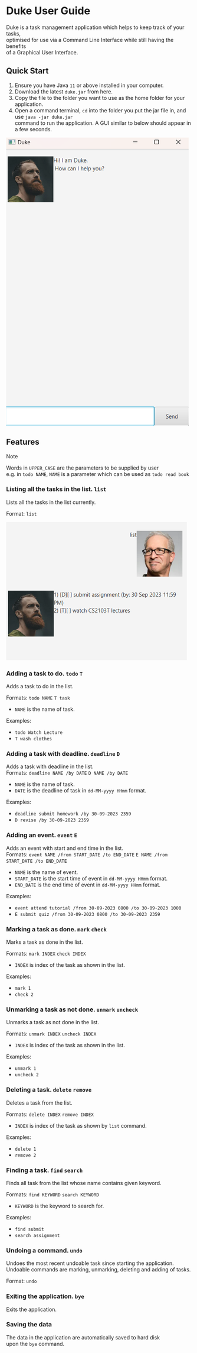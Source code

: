 # Duke User Guide
Duke is a task management application which helps to keep track of your tasks,  
optimised for use via a Command Line Interface while still having the benefits   
of a Graphical User Interface.

## Quick Start

1) Ensure you have Java `11` or above installed in your computer.
2) Download the latest `duke.jar` from here.
3) Copy the file to the folder you want to use as the home folder for your application.
4) Open a command terminal, `cd` into the folder you put the jar file in, and use 
   `java -jar duke.jar`     
   command to run the application.
   A GUI similar to below should appear in a few seconds.

![alt text](Welcome.png)

## Features

> [!NOTE]  
> Words in `UPPER_CASE` are the parameters to be supplied by user  
> e.g. in `todo NAME`, `NAME` is a parameter which can be used as `todo read book`

### Listing all the tasks in the list. `list`
Lists all the tasks in the list currently.

Format: `list`

![alt text](List.png)

### Adding a task to do. `todo` `T`
Adds a task to do in the list.  

Formats: `todo NAME` `T task`  
+ `NAME` is the name of task.     

Examples:  
+ `todo Watch Lecture`  
+ `T wash clothes`  


### Adding a task with deadline. `deadline` `D`
Adds a task with deadline in the list.  
Formats: `deadline NAME /by DATE` `D NAME /by DATE`
+ `NAME` is the name of task.
+ `DATE` is the deadline of task in `dd-MM-yyyy HHmm` format.

Examples:
+ `deadline submit homework /by 30-09-2023 2359`
+ `D revise /by 30-09-2023 2359`

### Adding an event. `event` `E`
Adds an event with start and end time in the list.  
Formats: `event NAME /from START_DATE /to END_DATE` `E NAME /from START_DATE /to END_DATE`
+ `NAME` is the name of event.
+ `START_DATE` is the start time of event in `dd-MM-yyyy HHmm` format.
+ `END_DATE` is the end time of event in `dd-MM-yyyy HHmm` format.

Examples:
+ `event attend tutorial /from 30-09-2023 0800 /to 30-09-2023 1000`
+ `E submit quiz /from 30-09-2023 0800 /to 30-09-2023 2359`

### Marking a task as done. `mark` `check`
Marks a task as done in the list.

Formats: `mark INDEX` `check INDEX`
+ `INDEX` is index of the task as shown in the list.

Examples:
+ `mark 1`
+ `check 2`


### Unmarking a task as not done. `unmark` `uncheck`
Unmarks a task as not done in the list.

Formats: `unmark INDEX` `uncheck INDEX`
+ `INDEX` is index of the task as shown in the list.

Examples:
+ `unmark 1`
+ `uncheck 2`

### Deleting a task. `delete` `remove`
Deletes a task from the list.

Formats: `delete INDEX` `remove INDEX`
+ `INDEX` is index of the task as shown by `list` command.

Examples:
+ `delete 1`
+ `remove 2`

### Finding a task. `find` `search`
Finds all task from the list whose name contains given keyword.

Formats: `find KEYWORD` `search KEYWORD`
+ `KEYWORD` is the keyword to search for.

Examples:
+ `find submit`
+ `search assignment`

### Undoing a command. `undo`
Undoes the most recent undoable task since starting the application.  
Undoable commands are marking, unmarking, deleting and adding of tasks.

Format: `undo`

### Exiting the application. `bye`
Exits the application.

### Saving the data
The data in the application are automatically saved to hard disk  
upon the `bye` command.